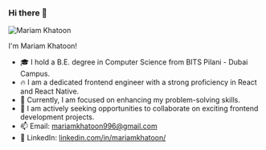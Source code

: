 ### Hi there 👋

![Mariam Khatoon](https://github.com/Ktn-mariam/Ktn-mariam/assets/113761859/4de488da-ed7e-4b5b-8fd5-bfdb615d3ac6)

I'm Mariam Khatoon!
- 🎓 I hold a B.E. degree in Computer Science from BITS Pilani - Dubai Campus.
- 🔥  I am a dedicated frontend engineer with a strong proficiency in React and React Native.
- 🌱 Currently, I am focused on enhancing my problem-solving skills.
- 👯 I am actively seeking opportunities to collaborate on exciting frontend development projects.
- 📫 Email: mariamkhatoon996@gmail.com
- 🔗 LinkedIn: [linkedin.com/in/mariamkhatoon/](https://www.linkedin.com/in/mariamkhatoon/)
<!--
**Ktn-mariam/Ktn-mariam** is a ✨ _special_ ✨ repository because its `README.md` (this file) appears on your GitHub profile.

Here are some ideas to get you started:

- 🔭 I’m currently working on ...
- 🌱 I’m currently learning ...
- 👯 I’m looking to collaborate on ...
- 🤔 I’m looking for help with ...
- 💬 Ask me about ...
- 📫 How to reach me: ...
- 😄 Pronouns: ...
- ⚡ Fun fact: ...
-->
